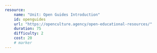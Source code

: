 ```yaml
---
resource:
    name: "Unit: Open Guides Introduction"
    id: openguides
    url: "https://openculture.agency/open-educational-resources/"
    duration: 75
    difficulty: 2
    cost: 20
    # marker
---
```

